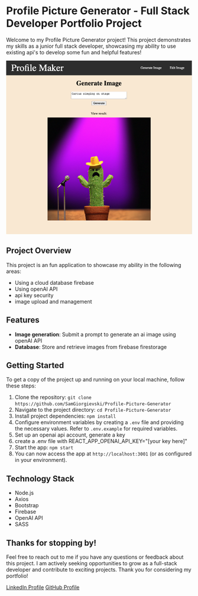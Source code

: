 # Profile Picture Generator - Full Stack Developer Portfolio Project

Welcome to my Profile Picture Generator project! This project demonstrates my skills as a junior full stack developer, showcasing my ability to use existing api's to develop some fun and helpful features!

![alt text](https://github.com/samgiorgievski/Profile-Picture-Generator/blob/main/public/ProfilePicGenerator1.png?raw=true)

## Project Overview

This project is an fun application to showcase my ability in the following areas:

- Using a cloud database firebase
- Using openAI API
- api key security
- image upload and management

## Features

- **Image generation**: Submit a prompt to generate an ai image using openAI API
- **Database**: Store and retrieve images from firebase firestorage

## Getting Started

To get a copy of the project up and running on your local machine, follow these steps:

1. Clone the repository: `git clone https://github.com/SamGiorgievski/Profile-Picture-Generator`
2. Navigate to the project directory: `cd Profile-Picture-Generator`
3. Install project dependencies: `npm install`
4. Configure environment variables by creating a `.env` file and providing the necessary values. Refer to `.env.example` for required variables.
5. Set up an openai api account, generate a key
6. create a .env file with REACT_APP_OPENAI_API_KEY="[your key here]"
7. Start the app: `npm start`
8. You can now access the app at `http://localhost:3001` (or as configured in your environment).

## Technology Stack

- Node.js
- Axios
- Bootstrap
- Firebase
- OpenAI API
- SASS

## Thanks for stopping by!
Feel free to reach out to me if you have any questions or feedback about this project. I am actively seeking opportunities to grow as a full-stack developer and contribute to exciting projects. Thank you for considering my portfolio!

[LinkedIn Profile](https://www.linkedin.com/in/samgiorgievski/)
[GitHub Profile](https://github.com/SamGiorgievski)
